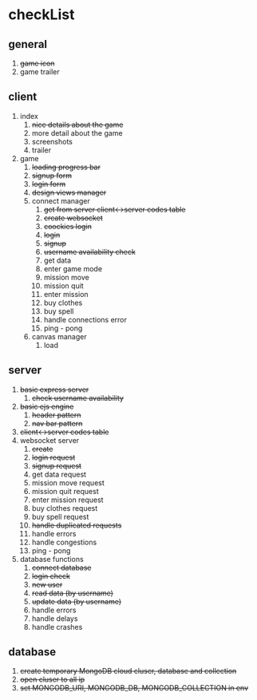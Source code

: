 # checkList
## general
1. ~~game icon~~
1. game trailer
## client
1. index
    1. ~~nice details about the game~~
    1. more detail about the game
    1. screenshots
    1. trailer
1. game
    1. ~~loading progress bar~~
    1. ~~signup form~~
    1. ~~login form~~
    1. ~~design views manager~~
    1. connect manager
        1. ~~get from server client<->server codes table~~
        1. ~~create websocket~~
        1. ~~coockies login~~
        1. ~~login~~
        1. ~~signup~~
        1. ~~username availability check~~
        1. get data
        1. enter game mode
        1. mission move
        1. mission quit
        1. enter mission
        1. buy clothes
        1. buy spell
        1. handle connections error
        1. ping - pong
    1. canvas manager
        1. load
## server
1. ~~basic express server~~
    1. ~~check username availability~~
1. ~~basic ejs engine~~
    1. ~~header pattern~~
    1. ~~nav bar pattern~~
1. ~~client<->server codes table~~
1. websocket server
    1. ~~create~~
    1. ~~login request~~
    1. ~~signup request~~
    1. get data request
    1. mission move request
    1. mission quit request
    1. enter mission request
    1. buy clothes request
    1. buy spell request
    1. ~~handle duplicated requests~~
    1. handle errors
    1. handle congestions
    1. ping - pong
1. database functions
    1. ~~connect database~~
    1. ~~login check~~
    1. ~~new user~~
    1. ~~read data (by username)~~
    1. ~~update data (by username)~~
    1. handle errors
    1. handle delays
    1. handle crashes
## database
1. ~~create temporary MongoDB cloud cluser, database and collection~~
1. ~~open cluser to all ip~~
1. ~~set MONGODB_URI, MONGODB_DB, MONGODB_COLLECTION in env~~
